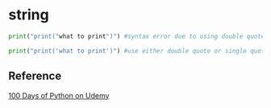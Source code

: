 # string 

```py
print("print("what to print")") #syntax error due to using double quotes twice

print("print('what to print')") #use either double quote or single quote in one element
```

## Reference
[100 Days of Python on Udemy](https://www.udemy.com/course/100-days-of-code)